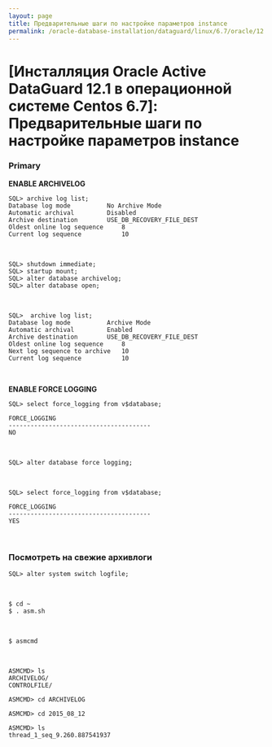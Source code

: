 ```yaml
---
layout: page
title: Предварительные шаги по настройке параметров instance
permalink: /oracle-database-installation/dataguard/linux/6.7/oracle/12.1/prepare-instance/
---
```


# [Инсталляция Oracle Active DataGuard 12.1 в операционной системе Centos 6.7]: Предварительные шаги по настройке параметров instance


### Primary

**ENABLE ARCHIVELOG**


	SQL> archive log list;
	Database log mode	       No Archive Mode
	Automatic archival	       Disabled
	Archive destination	       USE_DB_RECOVERY_FILE_DEST
	Oldest online log sequence     8
	Current log sequence	       10

<br/>

	SQL> shutdown immediate;
	SQL> startup mount;
	SQL> alter database archivelog;
	SQL> alter database open;

<br/>

	SQL>  archive log list;
	Database log mode	       Archive Mode
	Automatic archival	       Enabled
	Archive destination	       USE_DB_RECOVERY_FILE_DEST
	Oldest online log sequence     8
	Next log sequence to archive   10
	Current log sequence	       10


<br/>

**ENABLE FORCE LOGGING**


	SQL> select force_logging from v$database;

	FORCE_LOGGING
	---------------------------------------
	NO


<br/>

	SQL> alter database force logging;


<br/>

	SQL> select force_logging from v$database;

	FORCE_LOGGING
	---------------------------------------
	YES


<br/>

### Посмотреть на свежие архивлоги

	SQL> alter system switch logfile;


<br/>

	$ cd ~
	$ . asm.sh

<br/>

	$ asmcmd

<br/>

	ASMCMD> ls
	ARCHIVELOG/
	CONTROLFILE/

	ASMCMD> cd ARCHIVELOG

	ASMCMD> cd 2015_08_12

	ASMCMD> ls
	thread_1_seq_9.260.887541937
